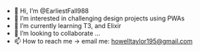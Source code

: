 - 👋 Hi, I’m @EarliestFall988
- 👀 I’m interested in challenging design projects using PWAs
- 🌱 I’m currently learning T3, and Elixir
- 💞️ I’m looking to collaborate ...
- 📫 How to reach me -> email me: howelltaylor195@gmail.com

<!---
EarliestFall988/EarliestFall988 is a ✨ special ✨ repository because its `README.md` (this file) appears on your GitHub profile.
You can click the Preview link to take a look at your changes.
--->
